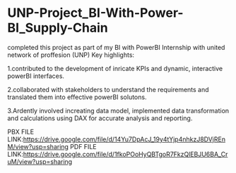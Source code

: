 # UNP-Project_BI-With-Power-BI_Supply-Chain
completed this project as part of my BI with PowerBI Internship with united network of proffesion (UNP)
Key highlights:

1.contributed to the development of inricate KPIs and dynamic, interactive powerBI interfaces.


2.collaborated with stakeholders to understand the requirements and translated them into effective powerBI solutons.


3.Ardently involved increating data model, implemented data transformation and calculations using DAX for accurate analysis and reporting.

PBX FILE LINK:https://drive.google.com/file/d/14Yu7DpAcJ_19y4tYjp4nhkzJ8DVjREnM/view?usp=sharing
PDF FILE LINK:https://drive.google.com/file/d/1fkoPOoHyQBTgoR7FkzQlEBJU6BA_CruM/view?usp=sharing

